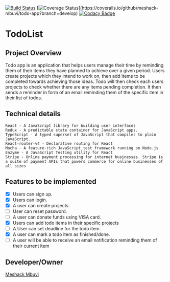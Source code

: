 [![Build Status](https://travis-ci.org/meshack-mbuvi/todo-app.svg?branch=develop)](https://travis-ci.org/meshack-mbuvi/todo-app)
[![Coverage Status](https://coveralls.io/repos/github/meshack-mbuvi/todo-app/badge.svg?)](https://coveralls.io/github/meshack-mbuvi/todo-app?branch=develop)
[![Codacy Badge](https://api.codacy.com/project/badge/Grade/64d34fa1f8b744c7bcae0f0c97c86624)](https://www.codacy.com/app/meshack-mbuvi/todo-app?utm_source=github.com&amp;utm_medium=referral&amp;utm_content=meshack-mbuvi/todo-app&amp;utm_campaign=Badge_Grade)

# TodoList
## Project Overview
Todo app is an application that helps users manage their time by reminding them of their items they have planned to achieve over a given period. 
Users create projects which they intend to work on, then add items to be completed towards achieving those ideas.
Todo will then check each users projects to check whether there are any items pending completion. It then sends a reminder in form of an email reminding them of the specific item in their list of todos.

## Technical details
```
React - A JavaScript library for building user interfaces
Redux - A predictable state container for JavaScript apps.
TypeScript - A typed superset of JavaScript that compiles to plain JavaScript.
React-router-v4 - Declarative routing for React
Mocha - A feature-rich JavaScript test framework running on Node.js
Enzyme - A JavaScript Testing utility for React
Stripe - Online payment processing for internet businesses. Stripe is a suite of payment APIs that powers commerce for online businesses of all sizes
```

## Features to be implemented
-  [x] Users can sign up.
-  [x] Users can login.
-  [x] A user can create projects.
-  [ ] User can reset password.
-  [ ] A user can donate funds using VISA card.
-  [x] Users can add todo items in their specific projects
-  [ ] A User can set deadline for the todo item.
-  [x] A user can mark a todo item as finished/done.
-  [ ] A user will be able to receive an email notification reminding them of their current item

## Developer/Owner
[Meshack Mbuvi](https://github.com/meshack-mbuvi)
